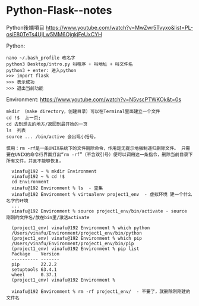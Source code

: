 # Python-Flask--notes

Python後端項目
https://www.youtube.com/watch?v=MwZwr5Tvyxo&list=PL-osiE80TeTs4UjLw5MM6OjgkjFeUxCYH


Python: 

    nano ~/.bash_profile 改名字
    python3 Desktop/intro.py 叫程序 + 叫地址 + 叫文件名
    python3 + enter: 进入python
    >>> import flask
    >>> 表示成功
    >>> 退出当前功能

Environment:
https://www.youtube.com/watch?v=N5vscPTWKOk&t=0s

    mkdir （make directory，创建目录）可以在Terminal里面建立一个文件
    cd !$  上一页; 
    cd 去到想去的地方/返回到最开始的一页
    ls  列表
    source ... /bin/active 会出现小括号。
    
    慎用：rm -rf是一条UNIX系统下的文件删除命令，作用是无提示地强制递归删除文件。 只需要在UNIX的命令行界面打出“rm -rf”（不含双引号）便可以调用这一条指令，删除当前目录下所有文件，并且不能够恢复。
    
      vinafu@192 ~ % mkdir Environment
      vinafu@192 ~ % cd !$  
      cd Environment
      vinafu@192 Environment % ls  - 空集
      vinafu@192 Environment % virtualenv project1_env  - 虚拟环境 建一个什么名字的环境
      ...
      vinafu@192 Environment % source project1_env/bin/activate - source 刚刚的文件名/放在bin里/激活activate

      (project1_env) vinafu@192 Environment % which python
      /Users/vinafu/Environment/project1_env/bin/python
      (project1_env) vinafu@192 Environment % which pip
      /Users/vinafu/Environment/project1_env/bin/pip
      (project1_env) vinafu@192 Environment % pip list
      Package    Version
      ---------- -------
      pip        22.2.2
      setuptools 63.4.1
      wheel      0.37.1
      (project1_env) vinafu@192 Environment % 
      
      vinafu@192 Environment % rm -rf project1_env/  - 不要了，就删除刚刚建的文件名
      
    














   
